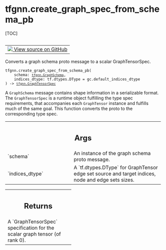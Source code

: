 # tfgnn.create_graph_spec_from_schema_pb

[TOC]

<!-- Insert buttons and diff -->

<table class="tfo-notebook-buttons tfo-api nocontent" align="left">
<td>
  <a target="_blank" href="https://github.com/tensorflow/gnn/tree/master/tensorflow_gnn/graph/schema_utils.py#L53-L104">
    <img src="https://www.tensorflow.org/images/GitHub-Mark-32px.png" />
    View source on GitHub
  </a>
</td>
</table>



Converts a graph schema proto message to a scalar GraphTensorSpec.

<pre class="devsite-click-to-copy prettyprint lang-py tfo-signature-link">
<code>tfgnn.create_graph_spec_from_schema_pb(
    schema: <a href="../tfgnn/GraphSchema.md"><code>tfgnn.GraphSchema</code></a>,
    indices_dtype: tf.dtypes.DType = gc.default_indices_dtype
) -> <a href="../tfgnn/GraphTensorSpec.md"><code>tfgnn.GraphTensorSpec</code></a>
</code></pre>



<!-- Placeholder for "Used in" -->

A `GraphSchema` message contains shape information in a serializable format.
The `GraphTensorSpec` is a runtime object fulfilling the type spec
requirements, that accompanies each `GraphTensor` instance and fulfills much
of the same goal. This function converts the proto to the corresponding type
spec.

<!-- Tabular view -->
 <table class="responsive fixed orange">
<colgroup><col width="214px"><col></colgroup>
<tr><th colspan="2"><h2 class="add-link">Args</h2></th></tr>

<tr>
<td>
`schema`
</td>
<td>
An instance of the graph schema proto message.
</td>
</tr><tr>
<td>
`indices_dtype`
</td>
<td>
A `tf.dtypes.DType` for GraphTensor edge set source and
target indices, node and edge sets sizes.
</td>
</tr>
</table>



<!-- Tabular view -->
 <table class="responsive fixed orange">
<colgroup><col width="214px"><col></colgroup>
<tr><th colspan="2"><h2 class="add-link">Returns</h2></th></tr>
<tr class="alt">
<td colspan="2">
A `GraphTensorSpec` specification for the scalar graph tensor (of rank 0).
</td>
</tr>

</table>

